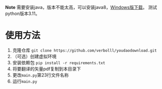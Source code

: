 **Note**
需要安装java，版本不能太高，可以安装java8，[Windows版下载](https://repo.huaweicloud.com/java/jdk/8u202-b08/jdk-8u202-windows-x64.exe)。
测试python版本3.11。

# 使用方法

1. 克隆仓库
`git clone https://github.com/verbolll/youdaodownload.git`
2. （可选）创建虚拟环境
3. 安装依赖包
`pip install -r requirements.txt`
4. 将要翻译的矢量pdf复制到本目录下
5. 更改`main.py`第23行文件名称
6. 运行`main.py`
